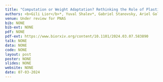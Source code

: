 ```yaml
---
title: "Computation or Weight Adaptation? Rethinking the Role of Plasticity in Learning"
authors: <b>Gili Lior</b>*, Yuval Shalev*, Gabriel Stanovsky, Ariel Goldstein
venue: Under review for PNAS
bib: NONE
bib-ext: NONE
pdf: NONE
pdf-ext: https://www.biorxiv.org/content/10.1101/2024.03.07.583890
talk: NONE
data: NONE
code: NONE
layout: post
poster: NONE
slides: NONE
website: NONE
date: 07-03-2024
---
```

